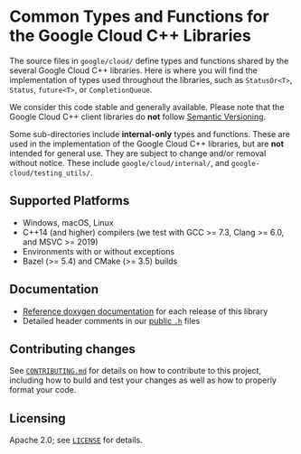 # Common Types and Functions for the Google Cloud C++ Libraries

The source files in `google/cloud/` define types and functions shared by the
several Google Cloud C++ libraries. Here is where you will find the
implementation of types used throughout the libraries, such as
`StatusOr<T>`, `Status`, `future<T>`, or `CompletionQueue`.

We consider this code stable and generally available. Please note that the
Google Cloud C++ client libraries do **not** follow
[Semantic Versioning](http://semver.org/).

Some sub-directories include **internal-only** types and functions. These are
used in the implementation of the Google Cloud C++ libraries, but are **not**
intended for general use. They are subject to change and/or removal without
notice. These include `google/cloud/internal/`, and
`google-cloud/testing_utils/`.

## Supported Platforms

- Windows, macOS, Linux
- C++14 (and higher) compilers (we test with GCC >= 7.3, Clang >= 6.0, and
  MSVC >= 2019)
- Environments with or without exceptions
- Bazel (>= 5.4) and CMake (>= 3.5) builds

## Documentation

- [Reference doxygen documentation][doxygen-link] for each release of this
  library
- Detailed header comments in our [public `.h`][source-link] files

## Contributing changes

See [`CONTRIBUTING.md`](/CONTRIBUTING.md) for details on how to
contribute to this project, including how to build and test your changes
as well as how to properly format your code.

## Licensing

Apache 2.0; see [`LICENSE`](/LICENSE) for details.

[doxygen-link]: https://googleapis.dev/cpp/google-cloud-common/latest/
[source-link]: https://github.com/googleapis/google-cloud-cpp/tree/main/google/cloud
